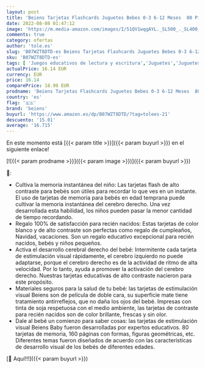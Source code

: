 ```yaml
---
layout: post
title: 'Beiens Tarjetas Flashcards Juguetes Bebes 0-3 6-12 Meses  80 Piezas 160 Tarjeta de Contraste de Altura en Blanco y Negro y de Colorida  Tarjetas estimulacion Visual es Adecuada para 0-36 Meses Bebé'
date: 2022-08-08 01:47:12
image: 'https://m.media-amazon.com/images/I/51QV1wqgAYL._SL500_._SL400_.jpg'
comments: true
category: ofertas
author: 'tole.es'
slug: 'B07WZT8DTD-es Beiens Tarjetas Flashcards Juguetes Bebes 0-3 6-12 Meses...'
sku: 'B07WZT8DTD-es'
tags: [ 'Juegos educativos de lectura y escritura','Juguetes','Juguetes educativos','Juguetes y juegos','bebé','beiens','🇪🇸', ]
actualPrice: 16.14 EUR
currency: EUR
price: 16.14
comparePrice: 18.99 EUR
prodname: 'Beiens Tarjetas Flashcards Juguetes Bebes 0-3 6-12 Meses  80 Piezas 160 Tarjeta de Contraste de Altura en Blanco y Negro y de Colorida  Tarjetas estimulacion Visual es Adecuada para 0-36 Meses Bebé'
country: 'es'
flag: '🇪🇸'
brand: 'beiens'
buyurl: 'https://www.amazon.es/dp/B07WZT8DTD/?tag=tolees-21'
descuento: '15.01'
average: '16.715'
---
```


En este momento está [{{< param title >}}]({{< param buyurl >}}) en el siguiente enlace!

[![{{< param prodname >}}]({{< param image >}})]({{< param buyurl >}})

🔎:

- Cultiva la memoria instantánea del niño: Las tarjetas flash de alto contraste para bebés son útiles para recordar lo que ves en un instante. El uso de tarjetas de memoria para bebés en edad temprana puede cultivar la memoria instantánea del cerebro derecho. Una vez desarrollada esta habilidad, los niños pueden pasar la menor cantidad de tiempo recordando.
- Regalo 100% de satisfacción para recién nacidos: Estas tarjetas de color blanco y de alto contraste son perfectas como regalo de cumpleaños, Navidad, vacaciones. Son un regalo educativo excepcional para recién nacidos, bebés y niños pequeños.
- Activa el desarrollo cerebral derecho del bebé: Intermitente cada tarjeta de estimulación visual rápidamente, el cerebro izquierdo no puede adaptarse, porque el cerebro derecho es de la actividad de ritmo de alta velocidad. Por lo tanto, ayuda a promover la activación del cerebro derecho. Nuestras tarjetas educativas de alto contraste nacieron para este propósito.
- Materiales seguros para la salud de tu bebé: las tarjetas de estimulación visual Beiens son de película de doble cara, su superficie mate tiene tratamiento antirreflejos, que no daña los ojos del bebé. Impresas con tinta de soja respetuosa con el medio ambiente, las tarjetas de contraste para recién nacidos son de color brillante, frescas y sin olor.
- Dale al bebé un comienzo para saber cosas: las tarjetas de estimulación visual Beiens Baby fueron desarrolladas por expertos educativos. 80 tarjetas de memoria, 160 páginas con formas, figuras geométricas, etc. Diferentes temas fueron diseñados de acuerdo con las características de desarrollo visual de los bebés de diferentes edades.

[🛒 Aquí!!!]({{< param buyurl >}})
